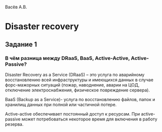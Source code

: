 Васёв А.В.

# Disaster recovery

## Задание 1

### В чём разница между DRaaS, BaaS, Active-Active, Active-Passive?

Disaster Recovery as a Service (DRaaS) – это услуга по аварийному восстановлению всей инфраструктуры и имеющихся данных в случае форс-мажорных ситуаций (пожар, наводнение, аварии на ЦОД, отключение электроснабжения, физическое повреждение сервера).

BaaS (Backup as a Service)- услуга по восстановлению файлов, папок и хранилищ данных при полной или частичной потере.

Active-active обеспечивает постоянный доступ к ресурсам. При active-passive может потребоваться некоторое время для включения в работу резерва.



